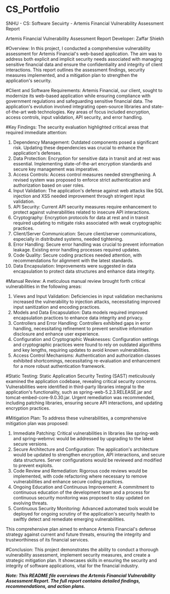 # CS_Portfolio
SNHU - CS: Software Secuirty - Artemis Financial Vulnerability Assessment Report

Artemis Financial Vulnerability Assessment Report
Developer: Zaffar Shiekh

#Overview:
In this project, I conducted a comprehensive vulnerability assessment for Artemis Financial's web-based application. The aim was to address both explicit and implicit security needs associated with managing sensitive financial data and ensure the confidentiality and integrity of client interactions. This report outlines the assessment findings, security measures implemented, and a mitigation plan to strengthen the application's security.

#Client and Software Requirements:
Artemis Financial, our client, sought to modernize its web-based application while ensuring compliance with government regulations and safeguarding sensitive financial data. The application's evolution involved integrating open-source libraries and state-of-the-art web technologies. Key areas of focus included encryption, access controls, input validation, API security, and error handling.

#Key Findings:
The security evaluation highlighted critical areas that required immediate attention:
1. Dependency Management: Outdated components posed a significant risk. Updating these dependencies was crucial to enhance the application's defenses.
2. Data Protection: Encryption for sensitive data in transit and at rest was essential. Implementing state-of-the-art encryption standards and secure key management was imperative.
3. Access Controls: Access control measures needed strengthening. A revised system was proposed to enforce strict authentication and authorization based on user roles.
4. Input Validation: The application's defense against web attacks like SQL injection and XSS needed improvement through stringent input validation.
5. API Security: Current API security measures require enhancement to protect against vulnerabilities related to insecure API interactions.
6. Cryptography: Encryption protocols for data at rest and in transit required updating to mitigate risks associated with weak cryptographic practices.
7. Client/Server Communication: Secure client/server communications, especially in distributed systems, needed tightening.
8. Error Handling: Secure error handling was crucial to prevent information leakage. Existing error handling processes required updates.
9. Code Quality: Secure coding practices needed attention, with recommendations for alignment with the latest standards.
10. Data Encapsulation: Improvements were suggested in data encapsulation to protect data structures and enhance data integrity.

#Manual Review:
A meticulous manual review brought forth critical vulnerabilities in the following areas:
1. Views and Input Validation: Deficiencies in input validation mechanisms increased the vulnerability to injection attacks, necessitating improved input sanitization and encoding practices.
2. Models and Data Encapsulation: Data models required improved encapsulation practices to enhance data integrity and privacy.
3. Controllers and Error Handling: Controllers exhibited gaps in error handling, necessitating refinement to prevent sensitive information disclosure and enhance user experience.
4. Configuration and Cryptographic Weaknesses: Configuration settings and cryptographic practices were found to rely on outdated algorithms and key lengths, requiring updates to avoid known vulnerabilities.
5. Access Control Mechanisms: Authentication and authorization classes exhibited shortcomings, necessitating re-evaluation and enhancement for a more robust authentication framework.

#Static Testing:
Static Application Security Testing (SAST) meticulously examined the application codebase, revealing critical security concerns. Vulnerabilities were identified in third-party libraries integral to the application's functionality, such as spring-web-5.2.3.RELEASE.jar and tomcat-embed-core-9.0.30.jar. Urgent remediation was recommended, including patching libraries, ensuring secure API interactions, and updating encryption practices.


#Mitigation Plan:
To address these vulnerabilities, a comprehensive mitigation plan was proposed:
1. Immediate Patching: Critical vulnerabilities in libraries like spring-web and spring-webmvc would be addressed by upgrading to the latest secure versions.
2. Secure Architecture and Configuration: The application's architecture would be updated to strengthen encryption, API interactions, and secure data structures. Server configurations would be reviewed and modified to prevent exploits.
3. Code Review and Remediation: Rigorous code reviews would be implemented, with code refactoring where necessary to remove vulnerabilities and enhance secure coding practices.
4. Ongoing Education and Continuous Improvement: A commitment to continuous education of the development team and a process for continuous security monitoring was proposed to stay updated on evolving threats.
5. Continuous Security Monitoring: Advanced automated tools would be deployed for ongoing scrutiny of the application's security health to swiftly detect and remediate emerging vulnerabilities.

This comprehensive plan aimed to enhance Artemis Financial's defense strategy against current and future threats, ensuring the integrity and trustworthiness of its financial services.

#Conclusion:
This project demonstrates the ability to conduct a thorough vulnerability assessment, implement security measures, and create a strategic mitigation plan. It showcases skills in ensuring the security and integrity of software applications, vital for the financial industry.



***Note: This README file overviews the Artemis Financial Vulnerability Assessment Report. The full report contains detailed findings, recommendations, and action plans.***
